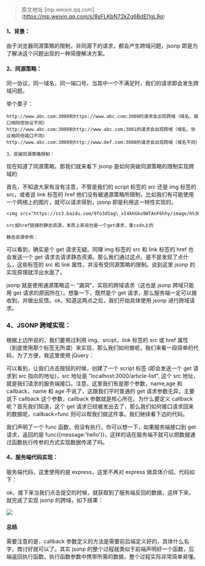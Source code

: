 > 原文地址 \[mp.weixin.qq.com\](https://mp.weixin.qq.com/s/8sFLKbN72kZg6BdEl1gL9g)

#### **1、背景：**

由于浏览器同源策略的限制，非同源下的请求，都会产生跨域问题，jsonp 即是为了解决这个问题出现的一种简便解决方案。

#### **2、同源策略：**

同一协议，同一域名，同一端口号。当其中一个不满足时，我们的请求即会发生跨域问题。

举个栗子：

```
http://www.abc.com:3000到https://www.abc.com:3000的请求会出现跨域（域名、端口相同但协议不同）
http://www.abc.com:3000到http://www.abc.com:3001的请求会出现跨域（域名、协议相同但端口不同）
http://www.abc.com:3000到http://www.def.com:3000的请求会出现跨域（域名不同）
```

```
3、突破同源策略限制：
```

现在知道了同源策略，那我们就来看下 jsonp 是如何突破同源策略的限制实现跨域的

首先，不知道大家有没有注意，不管是我们的 script 标签的 src 还是 img 标签的 src，或者说 link 标签的 href 他们没有被通源策略所限制，比如我们有可能使用一个网络上的图片，就可以请求得到，jsonp 即是利用这一特性实现的。

```
<img src="https://ss3.baidu.com/9fo3dSag\_xI4khGko9WTAnF6hhy/image/h%3D300/sign=6d0bf83bda00baa1a52c41bb7711b9b1/0b55b319ebc4b745b19f82c1c4fc1e178b8215d9.jpg">
```

```
src或href链接的静态资源，本质上来说也是一个get请求，拿csdn上的

静态资源举例：
```

可以看到，确实是个 get 请求无疑。同理 img 标签的 src 和 link 标签的 href 也会发送一个 get 请求去请求静态资源。那么我们通过这点，是不是发现了点什么，这些标签的 src 和 link 属性，并没有受同源策略的限制。说到这里 jsonp 的实现原理就浮出水面了。

jsonp 就是使用通源策略这一 “漏洞”，实现的跨域请求（这也是 jsonp 跨域只能用 get 请求的原因所在）。想象一下，既然是个 get 请求，那么服务端一定可以接收到，并做出反馈。ok，知道这两点之后，我们开始具体使用 jsonp 进行跨域请求。

### **4、JSONP 跨域实现：**

根据上边所说的，我们要用过利用 img、srcipt，link 标签的 src 或 href 属性（到底使用那个标签无所谓）来实现，那么我们如何做呢，我们来看一段简单的代码，为了方便，我这里使用 jQuery：

可以看到，让我们点击按钮的时候，创建了一个 script 标签 (即会发送一个 get 请求到 src 指向的地址)，src 地址是 "localhost:3000/article-list", 这个 src 地址，就是我们请求的服务端接口。注意，这里我们有是那个参数，name,age 和 callback，name 和 age 不说了，这跟我们平时普通的 get 请求参数无异。主要说下 callback 这个参数，callback 参数就是核心所在。为什么要定义 callback 呢？首先我们知道，这个 get 请求已经被发出去了，那么我们如何接口请求回来的数据呢，callback=func 则可以帮我们做这件事。我们继续看下边的代码。

我们声明了一个 func 函数，但没有执行，你可以想一下，如果服务端接口到 get 请求，返回的是 func({message:'hello'})，这样的话在服务端不就可以把数据通过函数执行传参的方式实现数据传递了吗。

#### **4、服务端代码实现：**

服务端代码，这里使用的是 express，这里不再对 express 做具体介绍。代码如下：

ok，接下来当我们点击提交的时候，就获取到了服务端反回的数据，这样下来，就完成了实现 jsonp 的跨域，如下结果：


![](https://mmbiz.qpic.cn/mmbiz_png/aVp1YC8UV0cyC5IIAgPuHK3WO1JVveqicFCCA9TrJkQWrVllYbRLlA8vsO3VzDYKbuAy4dnKdAzVEvmxqDxxJiaA/640?wx_fmt=png)

#### **总结**

需要注意的是，callback 参数定义的方法是需要前后端定义好的，具体什么名字，商讨好就可以了。其实 jsonp 的整个过程就类似于前端声明好一个函数，后端返回执行函数。执行函数参数中携带所需的数据，整个过程实际非常简单易懂。